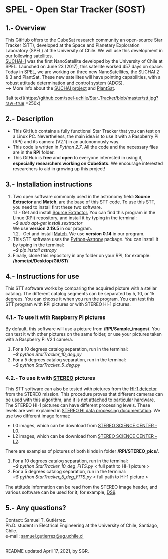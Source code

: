 # SPEL - Open Star Tracker (SOST)

## 1.- Overview

This GitHub offers to the CubeSat research community an open-source Star Tracker (STT), developed at the Space and Planetary Exploration Laboratory (SPEL) at the University of Chile. We will use this development in our following satellites. <br/>
[SUCHAI-1](http://ingenieria.uchile.cl/noticias/144476/suchai-ha-dado-mas-de-5-mil-vueltas-a-la-tierra-en-su-primer-ano) was the first NanoSatellite developed by the University of Chile at SPEL. Launched on June 23 (2017), this satellite worked 457 days on space. Today in SPEL, we are working on three new NanoSatellites, the SUCHAI 2 & 3 and PlantSat.
These new satellites will have pointing capabilities, with a robust attitude determination and control system (ADCS). <br/>
--> More info about the [SUCHAI project](http://spel.ing.uchile.cl) and [PlantSat](https://plantsat.spel.cl/).


![alt text](https://github.com/spel-uchile/Star_Tracker/blob/master/stt.jpg?raw=true =250x)


## 2.- Description

- This GitHub contains a fully functional Star Tracker that you can test on a Linux PC. Nevertheless, the main idea is to use it with a Raspberry Pi (RPi) and its camera (V2.1) in an autonomously way.
- This code is written in _Python 2.7_. All the code and the necessary files are in the __RPI__ folder.
- This GitHub is __free__ and __open__ to everyone interested in using it, __especially researchers working on CubeSats.__ We encourage interested 
researchers to aid in growing up this project!

## 3.- Installation instructions

1. Two open software commonly used in the astronomy field: __Source Extractor__ and __Match__, are the base of this STT code. To use this STT, you need to install first these two software.<br />
    1.1.- Get and install [Source Extractor.](https://www.astromatic.net/software/sextractor)
You can find this program in the Linux (RPI) repository, and install it by typing in the terminal: <br />
_~$ sudo apt-get install sextractor_ <br />
We use __version 2.19.5__ in our program. <br />
    1.2.- Get and install [Match](http://spiff.rit.edu/match/). We use __version 0.14__ in our program.
2. This STT software uses the [Python-Astropy](http://www.astropy.org) package. You can install it by typing in the terminal: <br />
_~$ pip install astropy_
3. Finally, clone this repository in any folder on your RPI, for example: __/home/pi/Desktop/Git/ST/__

## 4.- Instructions for use

This STT software works by comparing the acquired picture with a stellar catalog. The different catalog segments can be separated by 5, 10, or 15 degrees.
You can choose it when you run the program. You can test this STT program with RPi pictures or with STEREO HI-1 pictures.

### 4.1.- To use it with Raspberry Pi pictures

By default, this software will use a picture from __/RPI/Sample_images/__. You can test it with other pictures on the same folder, or use your pictures taken with a Raspberry Pi V2.1 camera. <br />
1. For a 10 degrees catalog separation, run in the terminal: <br />
_~$ python StarTracker_10_deg.py_ <br />
2. For a 5 degrees catalog separation, run in the terminal: <br />
_~$ python StarTracker_5_deg.py_

### 4.2.- To use it with [STEREO](https://stereo.gsfc.nasa.gov/) pictures

This STT software can also be tested with pictures from the [HI-1 detector](http://www.stereo.rl.ac.uk/) from the STEREO mission. This procedure proves that different cameras can be used with this algorithm, and it is not attached to particular hardware. <br />
The STEREO HI-1 pictures can have different processing levels. These levels are well explained in [STEREO HI data processing documentation](https://www.ukssdc.ac.uk/solar/stereo/documentation/HI_processing.html). We use two different image format:

- L0 images, which can be download from [STEREO SCIENCE CENTER - L0](https://stereo-ssc.nascom.nasa.gov/pub/ins_data/secchi/L0/a/img/hi_1/).
- L2 images, which can be download from [STEREO SCIENCE CENTER - L2](https://stereo-ssc.nascom.nasa.gov/pub/ins_data/secchi_hi/L2/a/img/hi_1/).

There are examples of pictures of both kinds in folder __/RPI/STEREO_pics/__. <br />
1. For a 10 degrees catalog separation, run in the terminal: <br />
_~$ python StarTracker_10_deg_FITS.py_ < full path to HI-1 picture > <br />
2. For a 5 degrees catalog separation, run in the terminal: <br />
_~$ python StarTracker_5_deg_FITS.py_ < full path to HI-1 picture >

The attitude information can be read from the STEREO image header, and various software can be used for it, for example, [DS9](https://sites.google.com/cfa.harvard.edu/saoimageds9).

## 5.- Any questions?

Contact: Samuel T. Gutiérrez. <br />
Ph.D. student in Electrical Engineering at the University of Chile, Santiago, Chile. <br />
e-mail: samuel.gutierrez@ug.uchile.cl

<br />
README updated April 17, 2021, by SGR.
